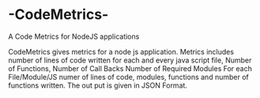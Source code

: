 # -CodeMetrics-
A Code Metrics for NodeJS applications

CodeMetrics gives metrics for a node js application.
Metrics includes number of lines of code written for each and every java script file,
Number of Functions,
Number of Call Backs
Number of Required Modules 
For each File/Module/JS numer of lines of code, modules, functions and number of functions written.
The out put is given in JSON Format.

